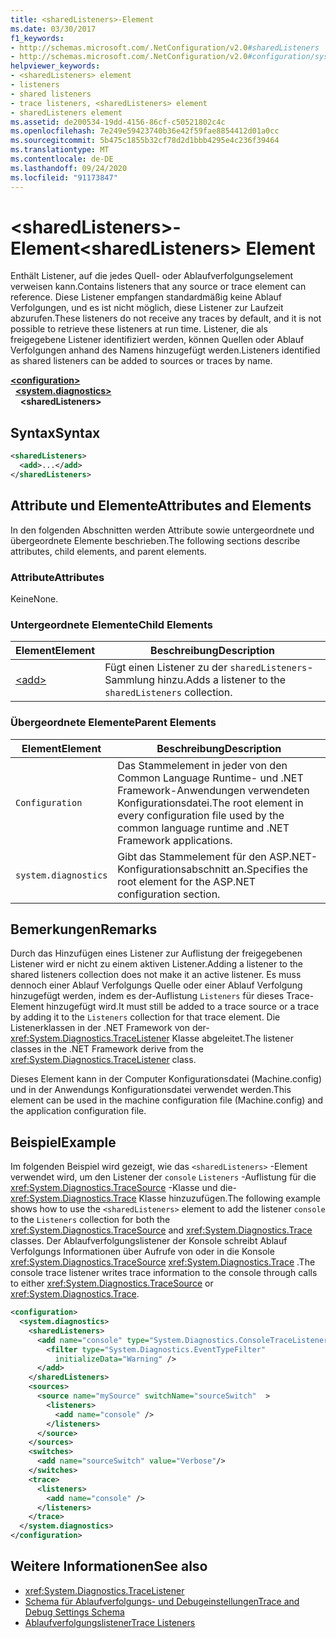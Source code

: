 ```yaml
---
title: <sharedListeners>-Element
ms.date: 03/30/2017
f1_keywords:
- http://schemas.microsoft.com/.NetConfiguration/v2.0#sharedListeners
- http://schemas.microsoft.com/.NetConfiguration/v2.0#configuration/system.diagnostics/sharedListeners
helpviewer_keywords:
- <sharedListeners> element
- listeners
- shared listeners
- trace listeners, <sharedListeners> element
- sharedListeners element
ms.assetid: de200534-19dd-4156-86cf-c50521802c4c
ms.openlocfilehash: 7e249e59423740b36e42f59fae8854412d01a0cc
ms.sourcegitcommit: 5b475c1855b32cf78d2d1bbb4295e4c236f39464
ms.translationtype: MT
ms.contentlocale: de-DE
ms.lasthandoff: 09/24/2020
ms.locfileid: "91173847"
---
```

# <a name="sharedlisteners-element"></a><span data-ttu-id="900bc-102">\<sharedListeners>-Element</span><span class="sxs-lookup"><span data-stu-id="900bc-102">\<sharedListeners> Element</span></span>

<span data-ttu-id="900bc-103">Enthält Listener, auf die jedes Quell- oder Ablaufverfolgungselement verweisen kann.</span><span class="sxs-lookup"><span data-stu-id="900bc-103">Contains listeners that any source or trace element can reference.</span></span>  <span data-ttu-id="900bc-104">Diese Listener empfangen standardmäßig keine Ablauf Verfolgungen, und es ist nicht möglich, diese Listener zur Laufzeit abzurufen.</span><span class="sxs-lookup"><span data-stu-id="900bc-104">These listeners do not receive any traces by default, and it is not possible to retrieve these listeners at run time.</span></span> <span data-ttu-id="900bc-105">Listener, die als freigegebene Listener identifiziert werden, können Quellen oder Ablauf Verfolgungen anhand des Namens hinzugefügt werden.</span><span class="sxs-lookup"><span data-stu-id="900bc-105">Listeners identified as shared listeners can be added to sources or traces by name.</span></span>  
  
[**\<configuration>**](../configuration-element.md)  
&nbsp;&nbsp;[**\<system.diagnostics>**](system-diagnostics-element.md)  
&nbsp;&nbsp;&nbsp;&nbsp;**\<sharedListeners>**  
  
## <a name="syntax"></a><span data-ttu-id="900bc-106">Syntax</span><span class="sxs-lookup"><span data-stu-id="900bc-106">Syntax</span></span>  
  
```xml  
<sharedListeners>
  <add>...</add>  
</sharedListeners>  
```  
  
## <a name="attributes-and-elements"></a><span data-ttu-id="900bc-107">Attribute und Elemente</span><span class="sxs-lookup"><span data-stu-id="900bc-107">Attributes and Elements</span></span>  

 <span data-ttu-id="900bc-108">In den folgenden Abschnitten werden Attribute sowie untergeordnete und übergeordnete Elemente beschrieben.</span><span class="sxs-lookup"><span data-stu-id="900bc-108">The following sections describe attributes, child elements, and parent elements.</span></span>  
  
### <a name="attributes"></a><span data-ttu-id="900bc-109">Attribute</span><span class="sxs-lookup"><span data-stu-id="900bc-109">Attributes</span></span>  

 <span data-ttu-id="900bc-110">Keine</span><span class="sxs-lookup"><span data-stu-id="900bc-110">None.</span></span>  
  
### <a name="child-elements"></a><span data-ttu-id="900bc-111">Untergeordnete Elemente</span><span class="sxs-lookup"><span data-stu-id="900bc-111">Child Elements</span></span>  
  
|<span data-ttu-id="900bc-112">Element</span><span class="sxs-lookup"><span data-stu-id="900bc-112">Element</span></span>|<span data-ttu-id="900bc-113">Beschreibung</span><span class="sxs-lookup"><span data-stu-id="900bc-113">Description</span></span>|  
|-------------|-----------------|  
|[\<add>](add-element-for-listeners-for-trace.md)|<span data-ttu-id="900bc-114">Fügt einen Listener zu der `sharedListeners`-Sammlung hinzu.</span><span class="sxs-lookup"><span data-stu-id="900bc-114">Adds a listener to the `sharedListeners` collection.</span></span>|  
  
### <a name="parent-elements"></a><span data-ttu-id="900bc-115">Übergeordnete Elemente</span><span class="sxs-lookup"><span data-stu-id="900bc-115">Parent Elements</span></span>  
  
|<span data-ttu-id="900bc-116">Element</span><span class="sxs-lookup"><span data-stu-id="900bc-116">Element</span></span>|<span data-ttu-id="900bc-117">Beschreibung</span><span class="sxs-lookup"><span data-stu-id="900bc-117">Description</span></span>|  
|-------------|-----------------|  
|`Configuration`|<span data-ttu-id="900bc-118">Das Stammelement in jeder von den Common Language Runtime- und .NET Framework-Anwendungen verwendeten Konfigurationsdatei.</span><span class="sxs-lookup"><span data-stu-id="900bc-118">The root element in every configuration file used by the common language runtime and .NET Framework applications.</span></span>|  
|`system.diagnostics`|<span data-ttu-id="900bc-119">Gibt das Stammelement für den ASP.NET-Konfigurationsabschnitt an.</span><span class="sxs-lookup"><span data-stu-id="900bc-119">Specifies the root element for the ASP.NET configuration section.</span></span>|  
  
## <a name="remarks"></a><span data-ttu-id="900bc-120">Bemerkungen</span><span class="sxs-lookup"><span data-stu-id="900bc-120">Remarks</span></span>  

 <span data-ttu-id="900bc-121">Durch das Hinzufügen eines Listener zur Auflistung der freigegebenen Listener wird er nicht zu einem aktiven Listener.</span><span class="sxs-lookup"><span data-stu-id="900bc-121">Adding a listener to the shared listeners collection does not make it an active listener.</span></span> <span data-ttu-id="900bc-122">Es muss dennoch einer Ablauf Verfolgungs Quelle oder einer Ablauf Verfolgung hinzugefügt werden, indem es der-Auflistung `Listeners` für dieses Trace-Element hinzugefügt wird.</span><span class="sxs-lookup"><span data-stu-id="900bc-122">It must still be added to a trace source or a trace by adding it to the `Listeners` collection for that trace element.</span></span> <span data-ttu-id="900bc-123">Die Listenerklassen in der .NET Framework von der- <xref:System.Diagnostics.TraceListener> Klasse abgeleitet.</span><span class="sxs-lookup"><span data-stu-id="900bc-123">The listener classes in the .NET Framework derive from the <xref:System.Diagnostics.TraceListener> class.</span></span>  
  
 <span data-ttu-id="900bc-124">Dieses Element kann in der Computer Konfigurationsdatei (Machine.config) und in der Anwendungs Konfigurationsdatei verwendet werden.</span><span class="sxs-lookup"><span data-stu-id="900bc-124">This element can be used in the machine configuration file (Machine.config) and the application configuration file.</span></span>  
  
## <a name="example"></a><span data-ttu-id="900bc-125">Beispiel</span><span class="sxs-lookup"><span data-stu-id="900bc-125">Example</span></span>  

 <span data-ttu-id="900bc-126">Im folgenden Beispiel wird gezeigt, wie das `<sharedListeners>` -Element verwendet wird, um den Listener der `console` `Listeners` -Auflistung für die <xref:System.Diagnostics.TraceSource> -Klasse und die- <xref:System.Diagnostics.Trace> Klasse hinzuzufügen.</span><span class="sxs-lookup"><span data-stu-id="900bc-126">The following example shows how to use the `<sharedListeners>` element to add the listener `console` to the `Listeners` collection for both the <xref:System.Diagnostics.TraceSource> and <xref:System.Diagnostics.Trace> classes.</span></span> <span data-ttu-id="900bc-127">Der Ablaufverfolgungslistener der Konsole schreibt Ablauf Verfolgungs Informationen über Aufrufe von oder in die Konsole <xref:System.Diagnostics.TraceSource> <xref:System.Diagnostics.Trace> .</span><span class="sxs-lookup"><span data-stu-id="900bc-127">The console trace listener writes trace information to the console through calls to either <xref:System.Diagnostics.TraceSource> or <xref:System.Diagnostics.Trace>.</span></span>  
  
```xml  
<configuration>  
  <system.diagnostics>  
    <sharedListeners>  
      <add name="console" type="System.Diagnostics.ConsoleTraceListener" >  
        <filter type="System.Diagnostics.EventTypeFilter"  
          initializeData="Warning" />  
      </add>  
    </sharedListeners>  
    <sources>  
      <source name="mySource" switchName="sourceSwitch"  >  
        <listeners>  
          <add name="console" />  
        </listeners>  
      </source>  
    </sources>  
    <switches>  
      <add name="sourceSwitch" value="Verbose"/>  
    </switches>  
    <trace>  
      <listeners>  
        <add name="console" />  
      </listeners>  
    </trace>  
  </system.diagnostics>  
</configuration>
```  
  
## <a name="see-also"></a><span data-ttu-id="900bc-128">Weitere Informationen</span><span class="sxs-lookup"><span data-stu-id="900bc-128">See also</span></span>

- <xref:System.Diagnostics.TraceListener>
- [<span data-ttu-id="900bc-129">Schema für Ablaufverfolgungs- und Debugeinstellungen</span><span class="sxs-lookup"><span data-stu-id="900bc-129">Trace and Debug Settings Schema</span></span>](index.md)
- [<span data-ttu-id="900bc-130">Ablaufverfolgungslistener</span><span class="sxs-lookup"><span data-stu-id="900bc-130">Trace Listeners</span></span>](../../../debug-trace-profile/trace-listeners.md)

